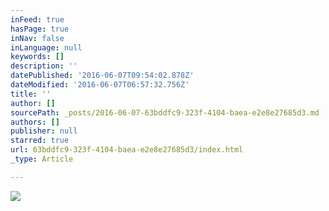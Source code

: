 ```yaml
---
inFeed: true
hasPage: true
inNav: false
inLanguage: null
keywords: []
description: ''
datePublished: '2016-06-07T09:54:02.878Z'
dateModified: '2016-06-07T06:57:32.756Z'
title: ''
author: []
sourcePath: _posts/2016-06-07-63bddfc9-323f-4104-baea-e2e8e27685d3.md
authors: []
publisher: null
starred: true
url: 63bddfc9-323f-4104-baea-e2e8e27685d3/index.html
_type: Article

---
```

![](https://the-grid-user-content.s3-us-west-2.amazonaws.com/7ea9a706-d4c8-4800-a2a1-c848999329db.jpg)